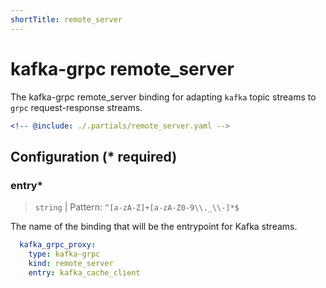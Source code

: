 ```yaml
---
shortTitle: remote_server
---
```


# kafka-grpc remote_server

The kafka-grpc remote_server binding for adapting `kafka` topic streams to `grpc` request-response streams.

```yaml {3}
<!-- @include: ./.partials/remote_server.yaml -->
```

## Configuration (\* required)

### entry\*

> `string` | Pattern: `^[a-zA-Z]+[a-zA-Z0-9\\._\\-]*$`

The name of the binding that will be the entrypoint for Kafka streams.

```yaml
  kafka_grpc_proxy:
    type: kafka-grpc
    kind: remote_server
    entry: kafka_cache_client
```

<!-- @include: ./.partials/options.md -->
<!-- @include: ./.partials/routes.md -->
<!-- @include: ../.partials/telemetry-grpc.md -->
